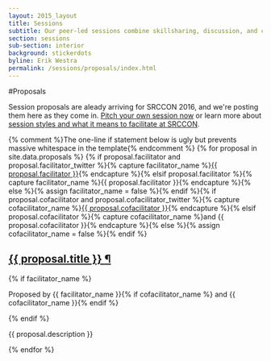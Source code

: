 ```yaml
---
layout: 2015_layout
title: Sessions
subtitle: Our peer-led sessions combine skillsharing, discussion, and collaboration. Proposals are open through April 10!
section: sessions
sub-section: interior
background: stickerdots
byline: Erik Westra
permalink: /sessions/proposals/index.html
---
```

#Proposals

Session proposals are aleady arriving for SRCCON 2016, and we're posting them here as they come in. [Pitch your own session now](/sessions/pitch) or learn more about [session styles and what it means to facilitate at SRCCON](/sessions).

<div class="session-proposal-list">{% comment %}The one-line if statement below is ugly but prevents massive whitespace in the template{% endcomment %}
{% for proposal in site.data.proposals %}
    {% if proposal.facilitator and proposal.facilitator_twitter %}{% capture facilitator_name %}<a href="https://twitter.com/{{ proposal.facilitator_twitter }}">{{ proposal.facilitator }}</a>{% endcapture %}{% elsif proposal.facilitator %}{% capture facilitator_name %}{{ proposal.facilitator }}{% endcapture %}{% else %}{% assign facilitator_name = false %}{% endif %}{% if proposal.cofacilitator and proposal.cofacilitator_twitter %}{% capture cofacilitator_name %}<a href="https://twitter.com/{{ proposal.cofacilitator_twitter }}">{{ proposal.cofacilitator }}</a>{% endcapture %}{% elsif proposal.cofacilitator %}{% capture cofacilitator_name %}and {{ proposal.cofacilitator }}{% endcapture %}{% else %}{% assign cofacilitator_name = false %}{% endif %}
    <div class="session-proposal" id="proposal-{{ proposal.id }}">
        <h2 class="session-title"><a href="#proposal-{{ proposal.id }}">{{ proposal.title }} <span class="permalink">&para;</span></a></h2>
        {% if facilitator_name %}<p class="facilitator">Proposed by {{ facilitator_name }}{% if cofacilitator_name %} and {{ cofacilitator_name }}{% endif %}</p>{% endif %}
        <p class="session-description">{{ proposal.description }}</p>
    </div>
{% endfor %}
</div>
